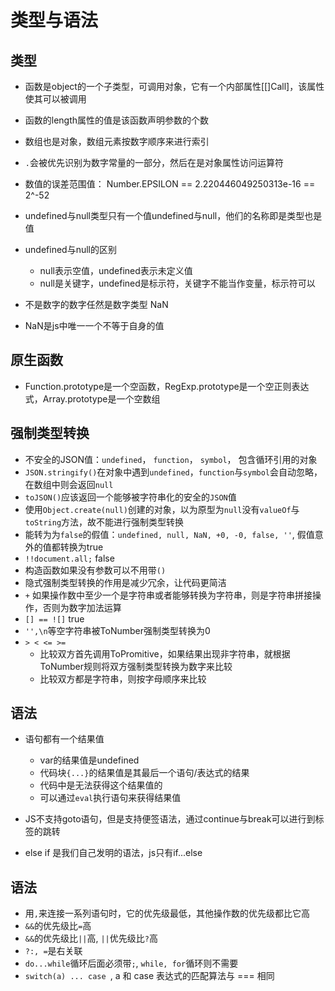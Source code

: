 # 类型与语法

## 类型

- 函数是object的一个子类型，可调用对象，它有一个内部属性[[]Call]，该属性使其可以被调用
- 函数的length属性的值是该函数声明参数的个数
- 数组也是对象，数组元素按数字顺序来进行索引

- `.`会被优先识别为数字常量的一部分，然后在是对象属性访问运算符
- 数值的误差范围值： Number.EPSILON == 2.220446049250313e-16 == 2^-52
- undefined与null类型只有一个值undefined与null，他们的名称即是类型也是值
- undefined与null的区别
    - null表示空值，undefined表示未定义值
    - null是关键字，undefined是标示符，关键字不能当作变量，标示符可以
- 不是数字的数字任然是数字类型 NaN
- NaN是js中唯一一个不等于自身的值

## 原生函数

- Function.prototype是一个空函数，RegExp.prototype是一个空正则表达式，Array.prototype是一个空数组

## 强制类型转换

- 不安全的JSON值：`undefined`， `function`， `symbol`， 包含循环引用的对象
- `JSON.stringify()`在对象中遇到`undefined`，`function`与`symbol`会自动忽略，在数组中则会返回`null`
- `toJSON()`应该返回一个能够被字符串化的安全的`JSON`值
- 使用`Object.create(null)`创建的对象，以为原型为`null`没有`valueOf`与`toString`方法，故不能进行强制类型转换
- 能转为为`false`的假值：`undefined, null, NaN, +0, -0, false, ''`, 假值意外的值都转换为true
- `!!document.all;` false
- 构造函数如果没有参数可以不用带`()`
- 隐式强制类型转换的作用是减少冗余，让代码更简洁
- `+` 如果操作数中至少一个是字符串或者能够转换为字符串，则是字符串拼接操作，否则为数字加法运算
- `[] == ![]` true
- `'',\n`等空字符串被ToNumber强制类型转换为0
- `> < <= >=`
    - 比较双方首先调用ToPromitive，如果结果出现非字符串，就根据ToNumber规则将双方强制类型转换为数字来比较
    - 比较双方都是字符串，则按字母顺序来比较

## 语法

- 语句都有一个结果值
    - var的结果值是undefined
    - 代码块`{...}`的结果值是其最后一个语句/表达式的结果
    - 代码中是无法获得这个结果值的
    - 可以通过`eval`执行语句来获得结果值

- JS不支持goto语句，但是支持便签语法，通过continue与break可以进行到标签的跳转
- else if 是我们自己发明的语法，js只有if...else

## 语法

- 用`,`来连接一系列语句时，它的优先级最低，其他操作数的优先级都比它高
- `&&`的优先级比`=`高
- `&&`的优先级比`||`高, `||`优先级比`?`高
- `?:, =`是右关联
- `do...while`循环后面必须带`;`, `while, for`循环则不需要
-  `switch(a) ... case `, a 和 case 表达式的匹配算法与 === 相同